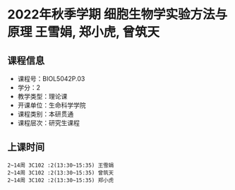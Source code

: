 # 2022年秋季学期 细胞生物学实验方法与原理 王雪娟, 郑小虎, 曾筑天






## 课程信息

- 课程号：BIOL5042P.03
- 学分：2
- 教学类型：理论课
- 开课单位：生命科学学院
- 课程类别：本研贯通
- 课程层次：研究生课程

## 上课时间

```
2~14周 3C102 :2(13:30~15:35) 王雪娟
2~14周 3C102 :2(13:30~15:35) 曾筑天
2~14周 3C102 :2(13:30~15:35) 郑小虎
```


